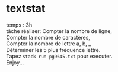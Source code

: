 # textstat
temps : 3h   
tâche réaliser: Compter la nombre de ligne,   
                Compter la nombre de caractères,   
                Compter la nombre de lettre a, b, _   
                Déterminer les 5 plus fréquence lettre.   
Tapez `stack run pg9645.txt` pour executer.   
Enjoy...   
